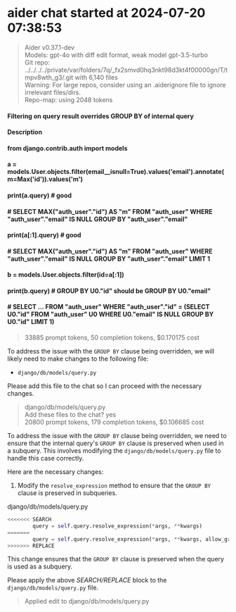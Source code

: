 
# aider chat started at 2024-07-20 07:38:53

> Aider v0.37.1-dev  
> Models: gpt-4o with diff edit format, weak model gpt-3.5-turbo  
> Git repo: ../../../../private/var/folders/7q/_fx2smvd0hq3nkt98d3kt4f00000gn/T/tmpv8wth_g3/.git with 6,140 files  
> Warning: For large repos, consider using an .aiderignore file to ignore irrelevant files/dirs.  
> Repo-map: using 2048 tokens  

#### Filtering on query result overrides GROUP BY of internal query  
#### Description  
#### 	  
#### from django.contrib.auth import models  
#### a = models.User.objects.filter(email__isnull=True).values('email').annotate(m=Max('id')).values('m')  
#### print(a.query) # good  
#### # SELECT MAX("auth_user"."id") AS "m" FROM "auth_user" WHERE "auth_user"."email" IS NULL GROUP BY "auth_user"."email"  
#### print(a[:1].query) # good  
#### # SELECT MAX("auth_user"."id") AS "m" FROM "auth_user" WHERE "auth_user"."email" IS NULL GROUP BY "auth_user"."email" LIMIT 1  
#### b = models.User.objects.filter(id=a[:1])  
#### print(b.query) # GROUP BY U0."id" should be GROUP BY U0."email"  
#### # SELECT ... FROM "auth_user" WHERE "auth_user"."id" = (SELECT U0."id" FROM "auth_user" U0 WHERE U0."email" IS NULL GROUP BY U0."id" LIMIT 1)  
> 33885 prompt tokens, 50 completion tokens, $0.170175 cost  

To address the issue with the `GROUP BY` clause being overridden, we will likely need to make changes to the following file:

- `django/db/models/query.py`

Please add this file to the chat so I can proceed with the necessary changes.

> django/db/models/query.py  
> Add these files to the chat? yes  
> 20800 prompt tokens, 179 completion tokens, $0.106685 cost  

To address the issue with the `GROUP BY` clause being overridden, we need to ensure that the internal query's `GROUP BY` clause is preserved when used in a subquery. This involves modifying the `django/db/models/query.py` file to handle this case correctly.

Here are the necessary changes:

1. Modify the `resolve_expression` method to ensure that the `GROUP BY` clause is preserved in subqueries.

django/db/models/query.py
```python
<<<<<<< SEARCH
        query = self.query.resolve_expression(*args, **kwargs)
=======
        query = self.query.resolve_expression(*args, **kwargs, allow_group_by=True)
>>>>>>> REPLACE
```

This change ensures that the `GROUP BY` clause is preserved when the query is used as a subquery.

Please apply the above *SEARCH/REPLACE* block to the `django/db/models/query.py` file.

> Applied edit to django/db/models/query.py  
